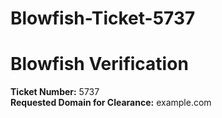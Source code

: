 # Blowfish-Ticket-5737

# Blowfish Verification
**Ticket Number:** 5737  
**Requested Domain for Clearance:** example.com
